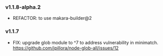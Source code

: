 ### v1.1.8-alpha.2

* REFACTOR: to use makara-builder@2

### v1.1.7 

* FIX: upgrade glob module to ^7 to address vulnerability in minimatch. https://github.com/jpillora/node-glob-all/issues/12
